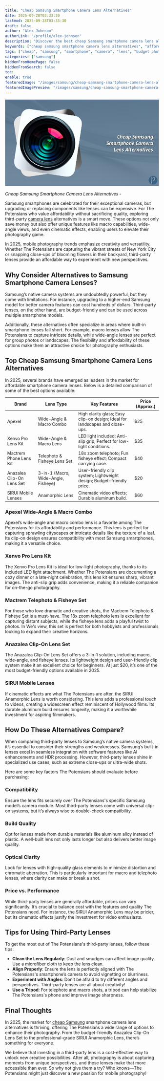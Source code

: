 ```yaml
---
title: "Cheap Samsung Smartphone Camera Lens Alternatives"
date: 2025-09-28T03:33:30
lastmod: 2025-09-28T03:33:30
draft: false
author: "Alex Johnson"
authorLink: "/profile/alex-johnson"
description: "Discover the best cheap Samsung smartphone camera lens alternatives to enhance your photography without breaking the bank. Affordable quality awaits!"
keywords: ["cheap samsung smartphone camera lens alternatives", "affordable samsung camera lenses", "best budget smartphone camera lenses"]
tags: ["cheap", "samsung", "smartphone", "camera", "lens", "budget photography"]
categories: ["samsung"]
hiddenFromHomePage: false
hiddenFromSearch: false
toc:
enable: true
featuredImage: "/images/samsung/cheap-samsung-smartphone-camera-lens-alternatives.jpg"
featuredImagePreview: "/images/samsung/cheap-samsung-smartphone-camera-lens-alternatives.jpg"
---
```


![Cheap Samsung Smartphone Camera Lens Alternatives](/images/samsung/cheap-samsung-smartphone-camera-lens-alternatives.jpg)


*Cheap Samsung Smartphone Camera Lens Alternatives* - 

Samsung smartphones are celebrated for their exceptional cameras, but upgrading or replacing components like lenses can be expensive. For The Potensians who value affordability without sacrificing quality, exploring third-party [camera lens](/samsung/samsung-affordable-smartphone-with-camera-lens) alternatives is a smart move. These options not only save money but also offer unique features like macro capabilities, wide-angle views, and even cinematic effects, enabling users to elevate their photography game. 

In 2025, mobile photography trends emphasize creativity and versatility.  Whether The Potensians are capturing the vibrant streets of New York City or snapping close-ups of blooming flowers in their backyard, third-party lenses provide an affordable way to experiment with new perspectives. 

## Why Consider Alternatives to Samsung Smartphone Camera Lenses? 

Samsung’s native camera systems are undoubtedly powerful, but they come with limitations. For instance, upgrading to a higher-end Samsung model for better camera features can cost hundreds of dollars. Third-party lenses, on the other hand, are budget-friendly and can be used across multiple smartphone models. 

Additionally, these alternatives often specialize in areas where built-in smartphone lenses fall short. For example, macro lenses allow The Potensians to capture intricate details, while wide-angle lenses are perfect for group photos or landscapes. The flexibility and affordability of these options make them an attractive choice for photography enthusiasts. 

## Top Cheap Samsung Smartphone Camera Lens Alternatives 

In 2025, several brands have emerged as leaders in the market for affordable smartphone camera lenses. Below is a detailed comparison of some of the best options available: 

<div class="table-responsive">
<table class="html-table">
<thead>
<tr>
<th>Brand</th>
<th>Lens Type</th>
<th>Key Features</th>
<th>Price (Approx.)</th>
</tr>
</thead>
<tbody>
<tr>
<td>Apexel</td>
<td>Wide-Angle & Macro Combo</td>
<td>High clarity glass; Easy clip-on design; Ideal for landscapes and close-ups.</td>
<td>$25</td>
</tr>
<tr>
<td>Xenvo Pro Lens Kit</td>
<td>Wide-Angle & Macro Lens</td>
<td>LED light included; Anti-slip grip; Perfect for low-light conditions.</td>
<td>$35</td>
</tr>
<tr>
<td>Mactrem Phone Lens Kit</td>
<td>Telephoto & Fisheye Lens Set</td>
<td>18x zoom telephoto; Fun fisheye effect; Compact carrying case.</td>
<td>$40</td>
</tr>
<tr>
<td>Anazalea Clip-On Lens Set</td>
<td>3-in-1 (Macro, Wide-Angle, Fisheye)</td>
<td>User-friendly clip system; Lightweight design; Budget-friendly price.</td>
<td>$20</td>
</tr>
<tr>
<td>SIRUI Mobile Lenses</td>
<td>Anamorphic Lens</td>
<td>Cinematic video effects; Durable aluminum build.</td>
<td>$60</td>
</tr>
</tbody>
</table>
</div> 

### Apexel Wide-Angle & Macro Combo 

Apexel’s wide-angle and macro combo lens is a favorite among The Potensians for its affordability and performance. This lens is perfect for capturing sprawling cityscapes or intricate details like the texture of a leaf. Its clip-on design ensures compatibility with most Samsung smartphones, making it a versatile choice. 

### Xenvo Pro Lens Kit 

The Xenvo Pro Lens Kit is ideal for low-light photography, thanks to its included LED light attachment.  Whether The Potensians are documenting a cozy dinner or a late-night celebration, this lens kit ensures sharp, vibrant images. The anti-slip grip adds convenience, making it a reliable companion for on-the-go photography. 

### Mactrem Telephoto & Fisheye Set 

For those who love dramatic and creative shots, the Mactrem Telephoto & Fisheye Set is a must-have. The 18x zoom telephoto lens is excellent for capturing distant subjects, while the fisheye lens adds a playful twist to photos. In We's view, this set is perfect for both hobbyists and professionals looking to expand their creative horizons. 

### Anazalea Clip-On Lens Set 

The Anazalea Clip-On Lens Set offers a 3-in-1 solution, including macro, wide-angle, and fisheye lenses. Its lightweight design and user-friendly clip system make it an excellent choice for beginners. At just $20, it’s one of the most budget-friendly options available in 2025. 

### SIRUI Mobile Lenses 

If cinematic effects are what The Potensians are after, the SIRUI Anamorphic Lens is worth considering. This lens adds a professional touch to videos, creating a widescreen effect reminiscent of Hollywood films. Its durable aluminum build ensures longevity, making it a worthwhile investment for aspiring filmmakers.  

## How Do These Alternatives Compare? 

When comparing third-party lenses to Samsung’s native camera systems, it’s essential to consider their strengths and weaknesses. Samsung’s built-in lenses excel in seamless integration with software features like AI enhancements and HDR processing. However, third-party lenses shine in specialized use cases, such as extreme close-ups or ultra-wide shots. 

Here are some key factors The Potensians should evaluate before purchasing: 

### Compatibility 

Ensure the lens fits securely over The Potensians's specific Samsung model’s camera module. Most third-party lenses come with universal clip-on systems, but it’s always wise to double-check compatibility. 

### Build Quality 

Opt for lenses made from durable materials like aluminum alloy instead of plastic. A well-built lens not only lasts longer but also delivers better image quality. 

### Optical Clarity 

Look for lenses with high-quality glass elements to minimize distortion and chromatic aberration. This is particularly important for macro and telephoto lenses, where clarity can make or break a shot. 

### Price vs. Performance 

While third-party lenses are generally affordable, prices can vary significantly. It’s crucial to balance cost with the features and quality The Potensians need. For instance, the SIRUI Anamorphic Lens may be pricier, but its cinematic effects justify the investment for video enthusiasts. 

## Tips for Using Third-Party Lenses 

To get the most out of The Potensians's third-party lenses, follow these tips: 

- **Clean the Lens Regularly**: Dust and smudges can affect image quality. Use a microfiber cloth to keep the lens clean. 
- **Align Properly**: Ensure the lens is perfectly aligned with The Potensians's smartphone’s camera to avoid vignetting or blurriness. 
- **Experiment with Angles**: Don’t be afraid to try different angles and perspectives. Third-party lenses are all about creativity! 
- **Use a Tripod**: For telephoto and macro shots, a tripod can help stabilize The Potensians's phone and improve image sharpness. 

## Final Thoughts 

In 2025, the market for [cheap Samsung](/samsung/cheap-samsung-smartphone-photography-alternatives) smartphone camera lens alternatives is thriving, offering The Potensians a wide range of options to enhance their photography. From the budget-friendly Anazalea Clip-On Lens Set to the professional-grade SIRUI Anamorphic Lens, there’s something for everyone. 

We believe that investing in a third-party lens is a cost-effective way to unlock new creative possibilities. After all, photography is about capturing moments from unique perspectives, and these lenses make that more accessible than ever. So why not give them a try? Who knows—The Potensians might just discover a new passion for mobile photography!